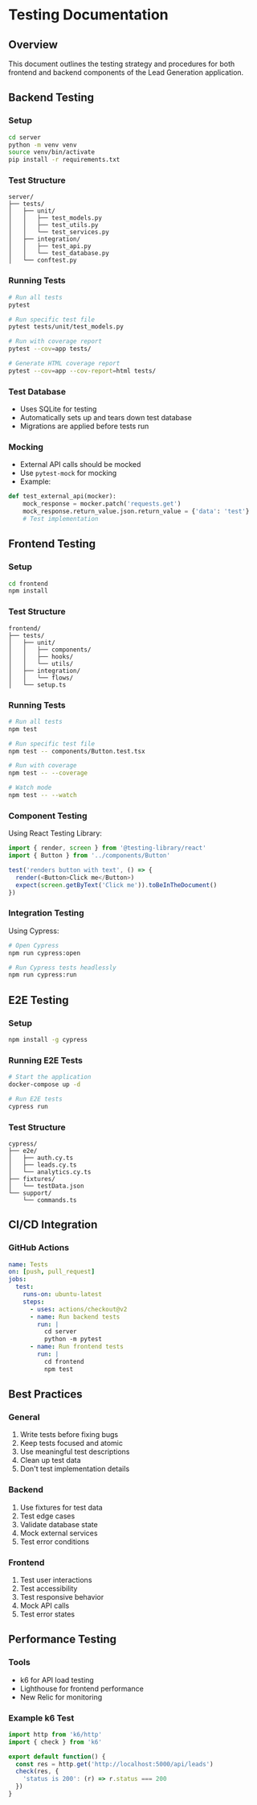 # Testing Documentation

## Overview
This document outlines the testing strategy and procedures for both frontend and backend components of the Lead Generation application.

## Backend Testing

### Setup
```bash
cd server
python -m venv venv
source venv/bin/activate
pip install -r requirements.txt
```

### Test Structure
```
server/
├── tests/
│   ├── unit/
│   │   ├── test_models.py
│   │   ├── test_utils.py
│   │   └── test_services.py
│   ├── integration/
│   │   ├── test_api.py
│   │   └── test_database.py
│   └── conftest.py
```

### Running Tests
```bash
# Run all tests
pytest

# Run specific test file
pytest tests/unit/test_models.py

# Run with coverage report
pytest --cov=app tests/

# Generate HTML coverage report
pytest --cov=app --cov-report=html tests/
```

### Test Database
- Uses SQLite for testing
- Automatically sets up and tears down test database
- Migrations are applied before tests run

### Mocking
- External API calls should be mocked
- Use `pytest-mock` for mocking
- Example:
```python
def test_external_api(mocker):
    mock_response = mocker.patch('requests.get')
    mock_response.return_value.json.return_value = {'data': 'test'}
    # Test implementation
```

## Frontend Testing

### Setup
```bash
cd frontend
npm install
```

### Test Structure
```
frontend/
├── tests/
│   ├── unit/
│   │   ├── components/
│   │   ├── hooks/
│   │   └── utils/
│   ├── integration/
│   │   └── flows/
│   └── setup.ts
```

### Running Tests
```bash
# Run all tests
npm test

# Run specific test file
npm test -- components/Button.test.tsx

# Run with coverage
npm test -- --coverage

# Watch mode
npm test -- --watch
```

### Component Testing
Using React Testing Library:
```typescript
import { render, screen } from '@testing-library/react'
import { Button } from '../components/Button'

test('renders button with text', () => {
  render(<Button>Click me</Button>)
  expect(screen.getByText('Click me')).toBeInTheDocument()
})
```

### Integration Testing
Using Cypress:
```bash
# Open Cypress
npm run cypress:open

# Run Cypress tests headlessly
npm run cypress:run
```

## E2E Testing

### Setup
```bash
npm install -g cypress
```

### Running E2E Tests
```bash
# Start the application
docker-compose up -d

# Run E2E tests
cypress run
```

### Test Structure
```
cypress/
├── e2e/
│   ├── auth.cy.ts
│   ├── leads.cy.ts
│   └── analytics.cy.ts
├── fixtures/
│   └── testData.json
└── support/
    └── commands.ts
```

## CI/CD Integration

### GitHub Actions
```yaml
name: Tests
on: [push, pull_request]
jobs:
  test:
    runs-on: ubuntu-latest
    steps:
      - uses: actions/checkout@v2
      - name: Run backend tests
        run: |
          cd server
          python -m pytest
      - name: Run frontend tests
        run: |
          cd frontend
          npm test
```

## Best Practices

### General
1. Write tests before fixing bugs
2. Keep tests focused and atomic
3. Use meaningful test descriptions
4. Clean up test data
5. Don't test implementation details

### Backend
1. Use fixtures for test data
2. Test edge cases
3. Validate database state
4. Mock external services
5. Test error conditions

### Frontend
1. Test user interactions
2. Test accessibility
3. Test responsive behavior
4. Mock API calls
5. Test error states

## Performance Testing

### Tools
- k6 for API load testing
- Lighthouse for frontend performance
- New Relic for monitoring

### Example k6 Test
```javascript
import http from 'k6/http'
import { check } from 'k6'

export default function() {
  const res = http.get('http://localhost:5000/api/leads')
  check(res, {
    'status is 200': (r) => r.status === 200
  })
}
``` 